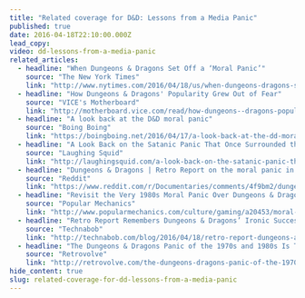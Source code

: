 ```yaml
---
title: "Related coverage for D&D: Lessons from a Media Panic"
published: true
date: 2016-04-18T22:10:00.000Z
lead_copy:
video: dd-lessons-from-a-media-panic
related_articles:
  - headline: "When Dungeons & Dragons Set Off a ‘Moral Panic’"
    source: "The New York Times"
    link: "http://www.nytimes.com/2016/04/18/us/when-dungeons-dragons-set-off-a-moral-panic.html"
  - headline: "How Dungeons & Dragons' Popularity Grew Out of Fear"
    source: "VICE's Motherboard"
    link: "http://motherboard.vice.com/read/how-dungeons--dragons-popularity-grew-out-of-fear?utm_source=mbtwitter"
  - headline: "A look back at the D&D moral panic"
    source: "Boing Boing"
    link: "https://boingboing.net/2016/04/17/a-look-back-at-the-dd-moral-p.html"
  - headline: "A Look Back on the Satanic Panic That Once Surrounded the Game Dungeons & Dragons"
    source: "Laughing Squid"
    link: "http://laughingsquid.com/a-look-back-on-the-satanic-panic-that-once-surrounded-the-game-dungeons-dragons/"
  - headline: "Dungeons & Dragons | Retro Report on the moral panic in the 1980s of Dungeons & Dragons "
    source: "Reddit"
    link: "https://www.reddit.com/r/Documentaries/comments/4f9bm2/dungeons_dragons_fact_from_fantasy2016_retro/"
  - headline: "Revisit the Very 1980s Moral Panic Over Dungeons & Dragons"
    source: "Popular Mechanics"
    link: "http://www.popularmechanics.com/culture/gaming/a20453/moral-panic-dungeons-dragons/"
  - headline: "Retro Report Remembers Dungeons & Dragons’ Ironic Success Story"
    source: "Technabob"
    link: "http://technabob.com/blog/2016/04/18/retro-report-dungeons-and-dragons/"
  - headline: "The Dungeons & Dragons Panic of the 1970s and 1980s Is Tackled in This Retro Report Video"
    source: "Retrovolve"
    link: "http://retrovolve.com/the-dungeons-dragons-panic-of-the-1970s-and-1980s-is-tackled-in-this-retro-report-video/"
hide_content: true
slug: related-coverage-for-dd-lessons-from-a-media-panic
---
```


